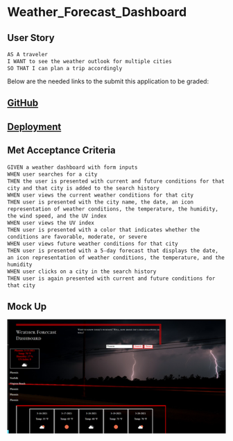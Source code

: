 # Weather_Forecast_Dashboard

## User Story
```
AS A traveler
I WANT to see the weather outlook for multiple cities
SO THAT I can plan a trip accordingly
```
Below are the needed links to the submit this application to be graded:<br>
## [GitHub](https://github.com/beyondcommitted/Weather_Forecast_Dashboard) <br>
## [Deployment](https://beyondcommitted.github.io/Weather_Forecast_Dashboard/index.html)


## Met Acceptance Criteria
```
GIVEN a weather dashboard with form inputs
WHEN user searches for a city
THEN the user is presented with current and future conditions for that city and that city is added to the search history
WHEN user views the current weather conditions for that city
THEN user is presented with the city name, the date, an icon representation of weather conditions, the temperature, the humidity, the wind speed, and the UV index
WHEN user views the UV index
THEN user is presented with a color that indicates whether the conditions are favorable, moderate, or severe
WHEN user views future weather conditions for that city
THEN user is presented with a 5-day forecast that displays the date, an icon representation of weather conditions, the temperature, and the humidity
WHEN user clicks on a city in the search history
THEN user is again presented with current and future conditions for that city
```

## Mock Up

![Weather Forecast Dashboard Demo](https://github.com/beyondcommitted/Weather_Forecast_Dashboard/blob/main/assets/images/Dashboard_Screenshot.png?raw=true)